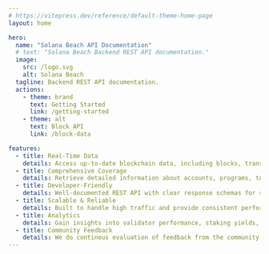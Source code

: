 ```yaml
---
# https://vitepress.dev/reference/default-theme-home-page
layout: home

hero:
  name: "Solana Beach API Documentation"
  # text: "Solana Beach Backend REST API documentation."
  image:
    src: /logo.svg
    alt: Solana Beach
  tagline: Backend REST API documentation.
  actions:
    - theme: brand
      text: Getting Started
      link: /getting-started
    - theme: alt
      text: Block API
      link: /block-data

features:
  - title: Real-Time Data
    details: Access up-to-date blockchain data, including blocks, transactions, and validators, with minimal latency.
  - title: Comprehensive Coverage
    details: Retrieve detailed information about accounts, programs, tokens, and more, all in one place.
  - title: Developer-Friendly
    details: Well-documented REST API with clear response schemas for seamless integration.
  - title: Scalable & Reliable
    details: Built to handle high traffic and provide consistent performance for your applications.
  - title: Analytics
    details: Gain insights into validator performance, staking yields, and network health with specialized endpoints.
  - title: Community Feedback
    details: We do continous evaluation of feedback from the community.
---
```


